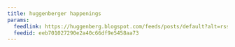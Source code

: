 ```yaml
---
title: huggenberger happenings
params:
  feedlink: https://huggenberg.blogspot.com/feeds/posts/default?alt=rss
  feedid: eeb701027290e2a40c66df9e5458aa73
---
```


